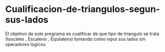 # Cualificacion-de-triangulos-segun-sus-lados
El objetivo de este programa es cualificar de que tipo de triangulo se trata (Isoceles , Escaleno , Equilatero) tomando como input sus lados sin operadores logicos




